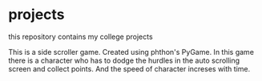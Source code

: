 # projects
this repository contains my college projects

This is a side scroller game. Created using phthon's PyGame.
In this game there is a character who has to dodge the hurdles in the auto scrolling screen and collect points.
And the speed of character increses with time.
